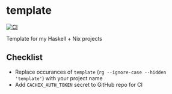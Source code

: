 # template

[![CI](https://github.com/evanrelf/template/actions/workflows/ci.yml/badge.svg)](https://github.com/evanrelf/template/actions/workflows/ci.yml)

Template for my Haskell + Nix projects

## Checklist

- Replace occurances of `template` (`rg --ignore-case --hidden 'template'`) with your project
  name
- Add `CACHIX_AUTH_TOKEN` secret to GitHub repo for CI
